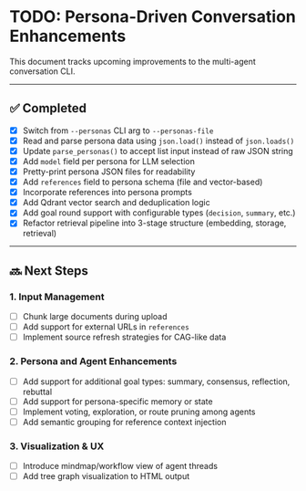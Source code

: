 # TODO: Persona-Driven Conversation Enhancements

This document tracks upcoming improvements to the multi-agent conversation CLI.

---

## ✅ Completed

- [x] Switch from `--personas` CLI arg to `--personas-file`
- [x] Read and parse persona data using `json.load()` instead of `json.loads()`
- [x] Update `parse_personas()` to accept list input instead of raw JSON string
- [x] Add `model` field per persona for LLM selection
- [x] Pretty-print persona JSON files for readability
- [x] Add `references` field to persona schema (file and vector-based)
- [x] Incorporate references into persona prompts
- [x] Add Qdrant vector search and deduplication logic
- [x] Add goal round support with configurable types (`decision`, `summary`, etc.)
- [x] Refactor retrieval pipeline into 3-stage structure (embedding, storage, retrieval)

---

## 🔜 Next Steps

### 1. Input Management
- [ ] Chunk large documents during upload
- [ ] Add support for external URLs in `references`
- [ ] Implement source refresh strategies for CAG-like data

### 2. Persona and Agent Enhancements
- [ ] Add support for additional goal types: summary, consensus, reflection, rebuttal
- [ ] Add support for persona-specific memory or state
- [ ] Implement voting, exploration, or route pruning among agents
- [ ] Add semantic grouping for reference context injection

### 3. Visualization & UX
- [ ] Introduce mindmap/workflow view of agent threads
- [ ] Add tree graph visualization to HTML output
